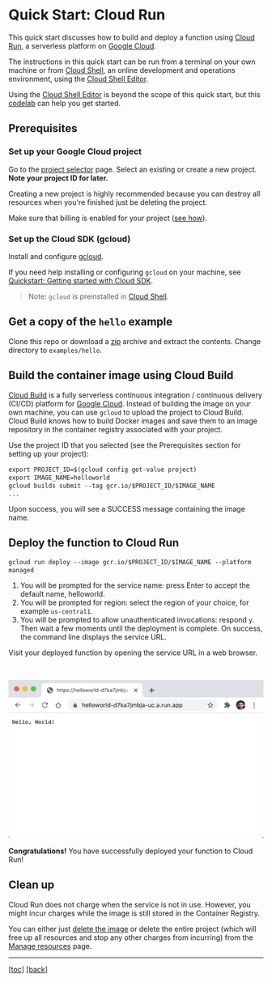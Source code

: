 # Quick Start: Cloud Run

This quick start discusses how to build and deploy a function using
[Cloud Run], a serverless platform on [Google Cloud].

The instructions in this quick start can be run from a terminal on your own
machine or from [Cloud Shell], an online development and operations environment,
using the [Cloud Shell Editor].

Using the [Cloud Shell Editor] is beyond the scope of this quick start, but
this [codelab] can help you get started.

## Prerequisites

### Set up your Google Cloud project

Go to the [project selector] page. Select an existing or create a new
project. **Note your project ID for later.**

Creating a new project is highly recommended because you can destroy all
resources when you're finished just be deleting the project.

Make sure that billing is enabled for your project ([see how]).

### Set up the Cloud SDK (gcloud)

Install and configure [gcloud].

If you need help installing or configuring `gcloud` on your machine, see
[Quickstart: Getting started with Cloud SDK][quickstart].

> Note: `gcloud` is preinstalled in [Cloud Shell].

## Get a copy of the `hello` example

Clone this repo or download a [zip] archive and extract the contents. Change
directory to `examples/hello`.

## Build the container image using Cloud Build

[Cloud Build] is a fully serverless continuous integration / continuous delivery
(CI/CD) platform for [Google Cloud]. Instead of building the image on your own
machine, you can use `gcloud` to upload the project to Cloud Build. Cloud Build
knows how to build Docker images and save them to an image repository in the
container registry associated with your project.

Use the project ID that you selected (see the Prerequisites section for setting
up your project):

```shell
export PROJECT_ID=$(gcloud config get-value project)
export IMAGE_NAME=helloworld
gcloud builds submit --tag gcr.io/$PROJECT_ID/$IMAGE_NAME
...
```

Upon success, you will see a SUCCESS message containing the image name.

## Deploy the function to Cloud Run

```shell
gcloud run deploy --image gcr.io/$PROJECT_ID/$IMAGE_NAME --platform managed
```

1. You will be prompted for the service name: press Enter to accept the default
   name, helloworld.
1. You will be prompted for region: select the region of your choice, for
   example `us-central1`.
1. You will be prompted to allow unauthenticated invocations: respond `y`. Then
   wait a few moments until the deployment is complete. On success, the command
   line displays the service URL.

Visit your deployed function by opening the service URL in a web browser.

<br>

![img.png](assets/helloworld-browser.png)

**Congratulations!** You have successfully deployed your function to Cloud Run!

## Clean up

Cloud Run does not charge when the service is not in use. However, you might
incur charges while the image is still stored in the Container Registry.

You can either just [delete the image] or delete the entire project (which will
free up all resources and stop any other charges from incurring) from
the [Manage resources] page.

---
[[toc]](../README.md) [[back]](02-quick-start-docker.md)

[Cloud Build]: https://cloud.google.com/cloud-build

[Cloud Run]: https://cloud.google.com/run

[Cloud Shell]: https://cloud.google.com/shell

[Cloud Shell Editor]: https://shell.cloud.google.com/?show=ide&environment_deployment=ide

[codelab]: https://codelabs.developers.google.com/codelabs/cloud-shell

[delete the image]: https://cloud.google.com/container-registry/docs/managing#deleting_images

[gcloud]: https://cloud.google.com/sdk/docs/install

[Google Cloud]: https://cloud.google.com/gcp

[incur charges]: https://cloud.google.com/container-registry/pricing

[Manage resources]: https://console.cloud.google.com/iam-admin/projects

[project selector]: https://console.cloud.google.com/projectselector2/home/dashboard

[quickstart]: https://cloud.google.com/sdk/docs/quickstart

[see how]: https://cloud.google.com/billing/docs/how-to/modify-project

[zip]: https://github.com/GoogleCloudPlatform/functions-framework-dart/archive/main.zip

